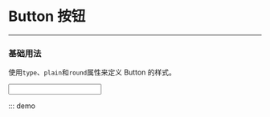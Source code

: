 # Button 按钮

---

### 基础用法

使用`type`、`plain`和`round`属性来定义 Button 的样式。

<div class="demo-block">
  <div>
  <input />
   <WDatePicker  />
  </div>
</div>

::: demo

```html

```

